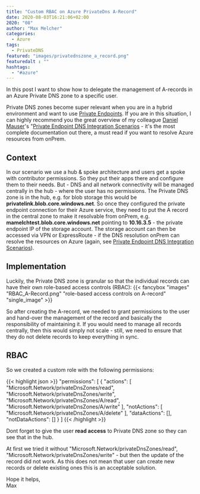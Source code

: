 ```yaml
---
title: "Custom RBAC on Azure PrivateDns A-Record"
date: 2020-08-03T16:21:06+02:00
2020: "08"
author: "Max Melcher"
categories:
  - Azure
tags:
  - PrivateDNS
featured: "images/privatednszone_a_record.png"
featuredalt : ""
hashtags: 
  - "#azure"
---
```


In this post I want to show how to delegate the management of A-records in an Azure Private DNS zone to a specific user. <!--more-->

Private DNS zones become super relevant when you are in a hybrid environment and want to use [Private Endpoints](https://docs.microsoft.com/en-us/azure/private-link/private-endpoint-overview). If you are in this situation, I can highly recommend you the great overview of my colleague [Daniel Mauser](https://www.linkedin.com/in/danmauser/)'s "[Private Endpoint DNS Integration Scenarios](https://github.com/dmauser/PrivateLink/tree/master/DNS-Integration-Scenarios) - it's the most complete documentation out there, a must read if you want to resolve Azure resources from onPrem.

## Context

In our scenario we use a hub & spoke architecture and users get a spoke with contributor permissions. So they put their apps there and configure them to their needs. But - DNS and all network connectivity will be managed centrally in the hub - where the user has no permissions. The Private DNS zone is in the hub, e.g. for blob storage this would be **privatelink.blob.core.windows.net**. So once they configured the private endpoint connection for their Azure service, they need to put the A record in the central zone to make it resolvable from onPrem, e.g. **mamelchtest.blob.core.windows.net** pointing to **10.16.3.5** - the private endpoint IP of the storage account. The storage account can then be accessed via VPN or ExpressRoute - if the DNS resolution onPrem can resolve the resources on Azure (again, see [Private Endpoint DNS Integration Scenarios](https://github.com/dmauser/PrivateLink/tree/master/DNS-Integration-Scenarios)).

## Implementation
Luckily, the Private DNS zone is granular so that the individual records can have their own role-based access controls (RBAC):
{{< fancybox "images" "RBAC_A-Record.png" "role-based access controls on A-record" "single_image" >}}

So after creating the A-record, we needed to grant permissions to the user and hand-over the management of the record and basically the responsibility of maintaining it. If you would need to manage all records centrally, then this would simply not scale - still, we need to ensure that they do not delete records to keep everything in sync. 

## RBAC

So we created a custom role with the following permissions:

{{< highlight json >}}
"permissions": [
            {
                "actions": [
                    "Microsoft.Network/privateDnsZones/read",
                    "Microsoft.Network/privateDnsZones/write",
                    "Microsoft.Network/privateDnsZones/A/read",
                    "Microsoft.Network/privateDnsZones/A/write"
                ],
                "notActions": [
                    "Microsoft.Network/privateDnsZones/A/delete"
                ],
                "dataActions": [],
                "notDataActions": []
            }
        ]
{{< /highlight >}}

Dont forget to give the user **read access** to Private DNS zone so they can see that in the hub.

At first we tried it without "Microsoft.Network/privateDnsZones/read", "Microsoft.Network/privateDnsZones/write" - but then the update of the record did not work. As this does not mean that user can create new records or delete existing ones this is an acceptable solution.


Hope it helps,  
Max